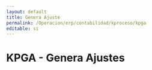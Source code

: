 ```yaml
---
layout: default
title: Genera Ajuste
permalink: /Operacion/erp/contabilidad/kproceso/kpga
editable: si
---
```


# KPGA - Genera Ajustes

